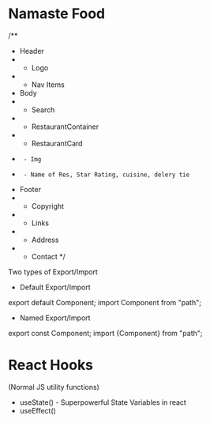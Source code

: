 # Namaste Food
/**
 * Header
 *  - Logo
 *  - Nav Items
 * Body
 *  - Search
 *  - RestaurantContainer
 *    - RestaurantCard
 *      - Img
 *      - Name of Res, Star Rating, cuisine, delery tie
 * Footer
 *  - Copyright
 *  - Links
 *  - Address
 *  - Contact
 */

Two types of Export/Import


- Default Export/Import

export default Component;
import Component from "path";


- Named Export/Import

export const Component;
import {Component} from "path";

 # React Hooks
 (Normal JS utility functions)
- useState() - Superpowerful State Variables in react
- useEffect()
